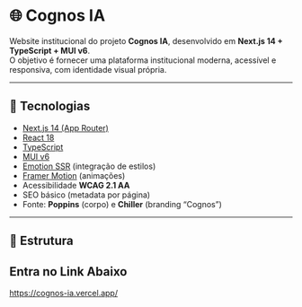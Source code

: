 # 🌐 Cognos IA

Website institucional do projeto **Cognos IA**, desenvolvido em **Next.js 14 + TypeScript + MUI v6**.  
O objetivo é fornecer uma plataforma institucional moderna, acessível e responsiva, com identidade visual própria.

---

## 🚀 Tecnologias

- [Next.js 14 (App Router)](https://nextjs.org/)
- [React 18](https://react.dev/)
- [TypeScript](https://www.typescriptlang.org/)
- [MUI v6](https://mui.com/)
- [Emotion SSR](https://emotion.sh/docs/ssr) (integração de estilos)
- [Framer Motion](https://www.framer.com/motion/) (animações)
- Acessibilidade **WCAG 2.1 AA**
- SEO básico (metadata por página)
- Fonte: **Poppins** (corpo) e **Chiller** (branding “Cognos”)

---

## 📂 Estrutura

## Entra no Link Abaixo
https://cognos-ia.vercel.app/

